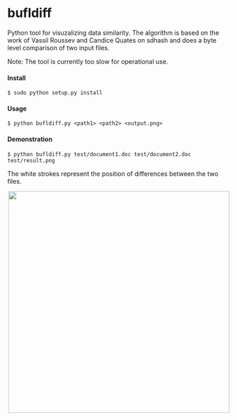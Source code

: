 bufldiff
========

Python tool for visuzalizing data similarity. The algorithm is based on the work of Vassil Roussev and Candice Quates on sdhash and does a byte level comparison of two input files.

Note: The tool is currently too slow for operational use.

#### Install

<pre><code>$ sudo python setup.py install</code></pre>

#### Usage

<pre><code>$ python bufldiff.py &lt;path1> &lt;path2> &lt;output.png></code></pre>

#### Demonstration

<pre><code>$ python bufldiff.py test/document1.doc test/document2.doc test/result.png</code></pre>

The white strokes represent the position of differences between the two files.

<div align="center"><img src="https://raw.github.com/pcbje/bufldiff/master/test/output.png" width="500"/></div>

